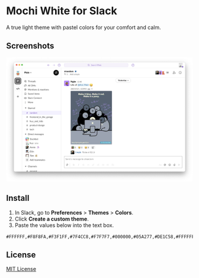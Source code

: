 # Mochi White for Slack

A true light theme with pastel colors for your comfort and calm.

## Screenshots
![Mochi White screenshot](./screenshots/mochi-white-screenshot.png)

## Install

1. In Slack, go to __Preferences__ > __Themes__ > __Colors__.
2. Click __Create a custom theme__.
3. Paste the values below into the text box.

```
#FFFFFF,#F8F8FA,#F3F1FF,#7F4CC8,#F7F7F7,#000000,#05A277,#DE1C58,#FFFFFF,#7F4CC8
```

## License

[MIT License](./LICENSE)
